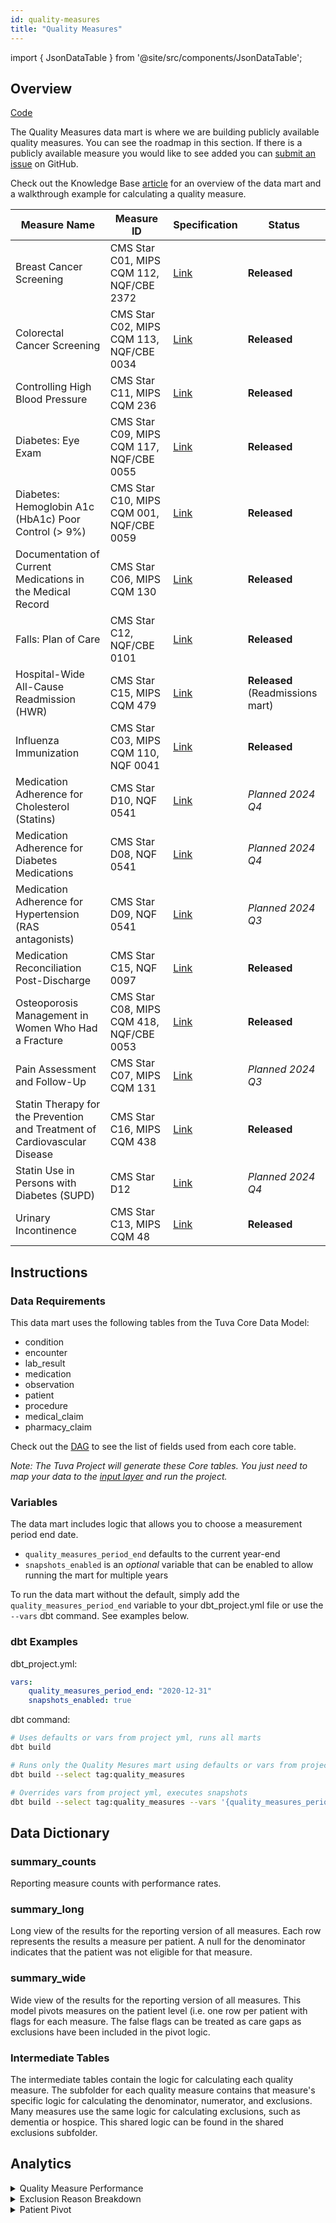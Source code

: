 ```yaml
---
id: quality-measures
title: "Quality Measures"
---
```


import { JsonDataTable } from '@site/src/components/JsonDataTable';

## Overview

[Code](https://github.com/tuva-health/tuva/tree/main/models/quality_measures)

The Quality Measures data mart is where we are building publicly available 
quality measures. You can see the roadmap in this section. If there is a 
publicly available measure you would like to see added you can [submit an issue](https://github.com/tuva-health/the_tuva_project/issues) 
on GitHub.

Check out the Knowledge Base [article](../knowledge/quality-measures)
for an overview of the data mart and a walkthrough example for calculating a 
quality measure.

| Measure Name                                                                   | Measure ID                               | Specification                                                                 | Status                           | 
|--------------------------------------------------------------------------------|------------------------------------------|-------------------------------------------------------------------------------|----------------------------------|
| Breast Cancer Screening                                                        | CMS Star C01, MIPS CQM 112, NQF/CBE 2372 | [Link](https://qpp.cms.gov/docs/QPP_quality_measure_specifications/Claims-Registry-Measures/2023_Measure_112_MedicarePartBClaims.pdf) | **Released**                     |
| Colorectal Cancer Screening                                                    | CMS Star C02, MIPS CQM 113, NQF/CBE 0034 | [Link](https://qpp.cms.gov/docs/QPP_quality_measure_specifications/CQM-Measures/2023_Measure_113_MIPSCQM.pdf) | **Released**                     |
| Controlling High Blood Pressure                                                | CMS Star C11, MIPS CQM 236               | [Link](https://qpp.cms.gov/docs/QPP_quality_measure_specifications/CQM-Measures/2023_Measure_236_MIPSCQM.pdf) | **Released**                     |
| Diabetes: Eye Exam                                                             | CMS Star C09, MIPS CQM 117, NQF/CBE 0055 | [Link](https://mdinteractive.com/files/uploaded/file/CMS2024/2024_Measure_117_MIPSCQM.pdf) | **Released**                     |
| Diabetes: Hemoglobin A1c (HbA1c) Poor Control (> 9%)                           | CMS Star C10, MIPS CQM 001, NQF/CBE 0059 | [Link](https://qpp.cms.gov/docs/QPP_quality_measure_specifications/CQM-Measures/2023_Measure_001_MIPSCQM.pdf) | **Released**                     |
| Documentation of Current Medications in the Medical Record                     | CMS Star C06, MIPS CQM 130               | [Link](https://qpp.cms.gov/docs/QPP_quality_measure_specifications/CQM-Measures/2023_Measure_130_MIPSCQM.pdf) | **Released**                     |
| Falls: Plan of Care                                                            | CMS Star C12, NQF/CBE 0101               | [Link](https://mdinteractive.com/files/uploaded/file/CMS2024/2024_Measure_155_MIPSCQM.pdf) | **Released**                     |
| Hospital-Wide All-Cause Readmission (HWR)                                      | CMS Star C15, MIPS CQM 479               | [Link](https://qualitynet.cms.gov/inpatient/measures/readmission/methodology) | **Released** (Readmissions mart) |
| Influenza Immunization                                                         | CMS Star C03, MIPS CQM 110, NQF 0041     | [Link](https://qpp.cms.gov/docs/QPP_quality_measure_specifications/CQM-Measures/2023_Measure_110_MedicarePartBClaims.pdf) | **Released**                     |
| Medication Adherence for Cholesterol (Statins)                                 | CMS Star D10, NQF 0541                   | [Link](https://www.cms.gov/files/document/2024-star-ratings-technical-notes.pdf#page=104) | *Planned 2024 Q4*                |
| Medication Adherence for Diabetes Medications                                  | CMS Star D08, NQF 0541                   | [Link](https://www.cms.gov/files/document/2024-star-ratings-technical-notes.pdf#page=98) | *Planned 2024 Q4*                |
| Medication Adherence for Hypertension (RAS antagonists)                        | CMS Star D09, NQF 0541                   | [Link](https://www.cms.gov/files/document/2024-star-ratings-technical-notes.pdf#page=101) | *Planned 2024 Q3*                |
| Medication Reconciliation Post-Discharge                                       | CMS Star C15, NQF 0097                   | [Link](https://qpp.cms.gov/docs/QPP_quality_measure_specifications/Claims-Registry-Measures/2019_Measure_046_MedicarePartBClaims.pdf) | **Released**                     |
| Osteoporosis Management in Women Who Had a Fracture                            | CMS Star C08, MIPS CQM 418, NQF/CBE 0053 | [Link](https://mdinteractive.com/files/uploaded/file/CMS2023/2023_Measure_418_MIPSCQM.pdf) | **Released**                     |
| Pain Assessment and Follow-Up                                                  | CMS Star C07, MIPS CQM 131               | [Link](https://qpp.cms.gov/docs/QPP_quality_measure_specifications/CQM-Measures/2019_Measure_131_MIPSCQM.pdf) | *Planned 2024 Q3*                |
| Statin Therapy for the Prevention and Treatment of Cardiovascular Disease      | CMS Star C16, MIPS CQM 438               | [Link](https://mdinteractive.com/files/uploaded/file/CMS2024/2024_Measure_438_MIPSCQM.pdf) | **Released**                     |
| Statin Use in Persons with Diabetes (SUPD)                                     | CMS Star D12                             | [Link](https://www.cms.gov/files/document/2024-star-ratings-technical-notes.pdf#page=109) | *Planned 2024 Q4*                |
| Urinary Incontinence                                                           | CMS Star C13, MIPS CQM 48                | [Link](https://qpp.cms.gov/docs/QPP_quality_measure_specifications/CQM-Measures/2024_Measure_048_MIPSCQM.pdf) | **Released**                     |

## Instructions

### Data Requirements
This data mart uses the following tables from the Tuva Core Data Model:
- condition
- encounter
- lab_result
- medication
- observation
- patient
- procedure
- medical_claim
- pharmacy_claim

Check out the [DAG](https://tuva-health.github.io/tuva/#!/model/model.the_tuva_project.hcc_suspecting__stg_core__condition)
to see the list of fields used from each core table.

*Note: The Tuva Project will generate these Core tables. You just need to map 
your data to the [input layer](../connectors/input-layer) and run the project.*

### Variables
The data mart includes logic that allows you to choose a measurement period 
end date.

- `quality_measures_period_end` defaults to the current year-end
- `snapshots_enabled` is an *optional* variable that can be enabled to allow
  running the mart for multiple years

To run the data mart without the default, simply add the 
`quality_measures_period_end` variable to your dbt_project.yml file 
or use the `--vars` dbt command. See examples below.

### dbt Examples

dbt_project.yml:

```yaml
vars:
    quality_measures_period_end: "2020-12-31"
    snapshots_enabled: true
```

dbt command:

```bash
# Uses defaults or vars from project yml, runs all marts
dbt build

# Runs only the Quality Mesures mart using defaults or vars from project yml
dbt build --select tag:quality_measures

# Overrides vars from project yml, executes snapshots
dbt build --select tag:quality_measures --vars '{quality_measures_period_end: "2020-12-31", snapshots_enabled: true}'
```

## Data Dictionary

### summary_counts

Reporting measure counts with performance rates.

<JsonDataTable  jsonPath="nodes.model\.the_tuva_project\.quality_measures__summary_counts.columns"  />

### summary_long

Long view of the results for the reporting version of all measures. Each row 
represents the results a measure per patient. A null for the denominator 
indicates that the patient was not eligible for that measure.

<JsonDataTable  jsonPath="nodes.model\.the_tuva_project\.quality_measures__summary_long.columns"  />

### summary_wide

Wide view of the results for the reporting version of all measures. This model 
pivots measures on the patient level (i.e. one row per patient with flags for 
each measure. The false flags can be treated as care gaps as exclusions have 
been included in the pivot logic.

<JsonDataTable  jsonPath="nodes.model\.the_tuva_project\.quality_measures__summary_wide.columns"  />

### Intermediate Tables

The intermediate tables contain the logic for calculating each quality measure. 
The subfolder for each quality measure contains that measure's specific logic 
for calculating the denominator, numerator, and exclusions. Many measures use 
the same logic for calculating exclusions, such as dementia or hospice. This 
shared logic can be found in the shared exclusions subfolder.


## Analytics

<details>
  <summary>Quality Measure Performance</summary>

```sql
select
      measure_id
    , measure_name
    , performance_period_end
    , performance_rate
from quality_measures.summary_counts
order by performance_rate desc
```
</details>

<details>
  <summary>Exclusion Reason Breakdown</summary>

```sql
select
      measure_id
    , exclusion_reason
    , count(patient_id) as patient_count
from quality_measures.summary_long
where exclusion_flag = 1
group by
      measure_id
    , exclusion_reason
order by
      measure_id
    , exclusion_reason
```
</details>

<details>
  <summary>Patient Pivot</summary>

```sql
select * from quality_measures.summary_wide
```
</details>
